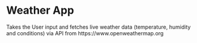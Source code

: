 <h1>Weather App</h1>
<p>Takes the User input and fetches live weather data (temperature, humidity and conditions) via API from https://www.openweathermap.org</p>
